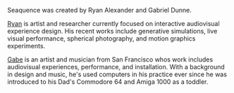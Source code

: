 Seaquence was created by Ryan Alexander and Gabriel Dunne.

[Ryan](http://onecm.com) is artist and researcher currently focused on interactive audiovisual experience design. His recent works include generative simulations, live visual performance, spherical photography, and motion graphics experiments.

[Gabe](http://gabrieldunne.com) is an artist and musician from San Francisco whos work includes audiovisual experiences, performance, and installation. With a background in design and music, he's used computers in his practice ever since he was introduced to his Dad's Commodore 64 and Amiga 1000 as a toddler.
